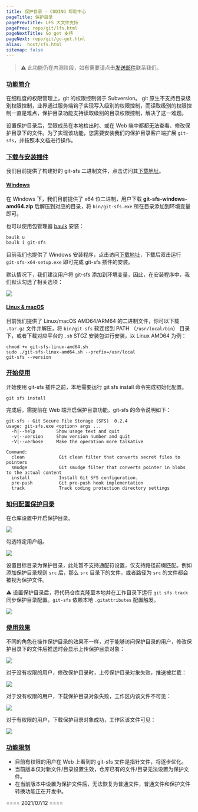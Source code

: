 ```yaml
---
title: 保护目录 - CODING 帮助中心
pageTitle: 保护目录
pagePrevTitle: LFS 大文件支持
pagePrev: repo/git/lfs.html
pageNextTitle: Go get 支持
pageNext: repo/git/go-get.html
alias:  host/sfs.html
sitemap: false
---
```


> ⚠️ 此功能仍在内测阶段，如有需要请点击[发送邮件](mailto:support@coding.net)联系我们。

### [功能简介](#intro)

在细粒度的权限管理上，git 的权限控制弱于 Subversion。 git 原生不支持目录级别权限控制，业界通过服务端钩子实现写入级别的权限控制，而读取级别的权限控制一直是难点，保护目录功能支持读取级别的目录权限控制，解决了这一难题。

设置保护目录后，受限成员在本地检出时、或在 Web 端中都都无法查看、修改保护目录下的文件。为了实现该功能，您需要安装我们的保护目录客户端扩展 `git-sfs`，并按照本文档进行操作。

### [下载与安装插件](#download)

我们目前提供了构建好的 git-sfs 二进制文件，点击访问其[下载地址](https://codingcorp.coding.net/public-artifacts/git-sfs/release/packages)。

#### [Windows](#windows)

在 Windows 下，我们目前提供了 x64 位二进制，用户下载 **git-sfs-windows-amd64.zip** 后解压到对应的目录，将 `bin/git-sfs.exe` 所在目录添加到环境变量即可。

也可以使用包管理器 [baulk](https://github.com/baulk/baulk/releases/tag/2.1.0) 安装：

```powershell
baulk u
baulk i git-sfs
```

目前我们也提供了 Windows 安装程序，点击访问[下载地址](https://codingcorp.coding.net/public-artifacts/git-sfs/release/git-sfs-x64-setup.exe/version/5591696/overview)，下载后双击运行 `git-sfs-x64-setup.exe` 即可完成 git-sfs 插件的安装。

默认情况下，我们建议用户将 git-sfs 添加到环境变量，因此，在安装程序中，我们默认勾选了相关选项：

![](https://help-assets.codehub.cn/enterprise/20210608162232.png)

#### [Linux & macOS](#linux-mac)

目前我们提供了 Linux/macOS AMD64/ARM64 的二进制文件，你可以下载 `.tar.gz` 文件并解压，将 `bin/git-sfs` 软连接到 PATH （`/usr/local/bin`） 目录下，或者下载对应平台的 `.sh` STGZ 安装包进行安装，以 Linux AMD64 为例：

```shell
chmod +x git-sfs-linux-amd64.sh
sudo ./git-sfs-linux-amd64.sh --prefix=/usr/local
git-sfs --version
```

### [开始使用](#getting-started)

开始使用 git-sfs 插件之前，本地需要运行 git sfs install 命令完成初始化配置。

```shell
git sfs install
```

完成后，需提前在 Web 端开启保护目录功能。git-sfs 的命令说明如下：

```usage
git-sfs - Git Secure File Storage (SFS)  0.2.4
usage: git-sfs.exe <option> args ...
  -h|--help        Show usage text and quit
  -v|--version     Show version number and quit
  -V|--verbose     Make the operation more talkative

Command:
  clean             Git clean filter that converts secret files to pointers
  smudge            Git smudge filter that converts pointer in blobs to the actual content
  install           Install Git SFS configuration.
  pre-push          Git pre-push hook implementation
  track             Track coding protection directory settings
```

### [如何配置保护目录](#how-to-configure)

在仓库设置中开启保护目录。

![](https://help-assets.codehub.cn/enterprise/20210608163534.png)

勾选特定用户组。

![](https://help-assets.codehub.cn/enterprise/20210608163658.png)

设置目标目录为保护目录，此处暂不支持通配符设置，仅支持路径前缀匹配。例如添加保护目录规则 `src` 后，那么 `src` 目录下的文件，或者路径为 `src` 的文件都会被视为保护文件。

⚠️ 设置保护目录后，将代码仓库克隆至本地并在工作目录下运行 `git sfs track` 同步保护目录配置。`git-sfs` 依赖本地 `.gitattributes` 配置触发。

![](https://help-assets.codehub.cn/enterprise/20210608170619.png)

### [使用效果](#effect)

不同的角色在操作保护目录的效果不一样，对于能够访问保护目录的用户，修改保护目录下的文件后推送时会显示上传保护目录对象：

![](https://help-assets.codehub.cn/enterprise/20210608170851.png)

对于没有权限的用户，修改保护目录时，上传保护目录对象失败，推送被拦截：

![](https://help-assets.codehub.cn/enterprise/20210608170905.png)

对于没有权限的用户，下载保护目录对象失败，工作区内该文件不可见：

![](https://help-assets.codehub.cn/enterprise/20210608171126.png)

对于有权限的用户，下载保护目录对象成功，工作区该文件可见：

![](https://help-assets.codehub.cn/enterprise/20210608171142.png)


### [功能限制](#restriction)

+   目前有权限的用户在 Web 上看到的 git-sfs 文件是指针文件，将逐步优化。
+   当前版本仅对新文件/目录设置生效，仓库已有的文件/目录无法设置为保护文件。
+   在当前版本中设置为保护文件后，无法恢复为普通文件，普通文件和保护文件转换功能正在开发中。

==== 2021/07/12 ====
